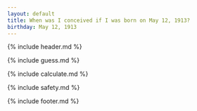 ```yaml
---
layout: default
title: When was I conceived if I was born on May 12, 1913?
birthday: May 12, 1913
---
```


{% include header.md %}

{% include guess.md %}

{% include calculate.md %}

{% include safety.md %}

{% include footer.md %}



